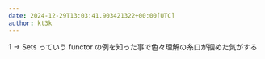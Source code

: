 ```yaml
---
date: 2024-12-29T13:03:41.903421322+00:00[UTC]
author: kt3k
---
```

1 -> Sets っていう functor の例を知った事で色々理解の糸口が掴めた気がする
